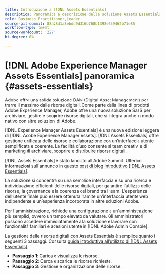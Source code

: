 ```yaml
---
title: Introduzione a [!DNL Assets Essentials]
description: Panoramica e descrizione della soluzione Assets Essentials
role: Business Practitioner,Leader
source-git-commit: 88a28d1a8ebdd9d316b768b1398e559462b71e85
workflow-type: tm+mt
source-wordcount: '227'
ht-degree: 0%

---
```


# [!DNL Adobe Experience Manager Assets Essentials] panoramica  {#assets-essentials}

<!-- TBD: Update this banner to remove Beta label. 
![Banner image for beta docs](assets/do-not-localize/banner-image-beta-docs.png)
-->

Adobe offre una solida soluzione DAM (Digital Asset Management) per trarre il massimo dalle risorse digitali. Come parte della linea di prodotti Adobe Experience Manager, Adobe offre una nuova soluzione SaaS per archiviare, gestire e scoprire risorse digitali, che si integra anche in modo nativo con altre soluzioni di Adobe.

[!DNL Experience Manager Assets Essentials] è una nuova edizione leggera di  [!DNL Adobe Experience Manager Assets]. [!DNL Assets Essentials] offre gestione unificata delle risorse e collaborazione con un’interfaccia utente semplificata e coerente. La facilità d’uso consente ai team creativi e di marketing di archiviare, scoprire e distribuire risorse digitali.

[!DNL Assets Essentials] è stato lanciato all&#39;Adobe Summit. Ulteriori informazioni sull&#39;annuncio in questo [post di blog introduttivo [!DNL Assets Essentials]](https://blog.adobe.com/en/publish/2021/04/27/introducing-adobe-experience-manager-assets-essentials-to-simplify-collaboration-across-teams.html).

La soluzione si concentra su una semplice interfaccia e su una ricerca e individuazione efficienti delle risorse digitali, per garantire l’utilizzo delle risorse, la governance e la coerenza del brand tra i team. L’esperienza dell’utente finale può essere ottenuta tramite un’interfaccia utente web indipendente e un’esperienza incorporata in altre soluzioni Adobe.

Per l&#39;amministrazione, richiede una configurazione e un&#39;amministrazione più semplici, ovvero un tempo elevato da valutare. Gli amministratori possono accedere immediatamente alla soluzione e lavorare con funzionalità familiari e adesioni utente in [!DNL Adobe Admin Console].

La gestione delle risorse digitali con Assets Essentials è semplice quanto i seguenti 3 passaggi. Consulta [guida introduttiva all&#39;utilizzo di [!DNL Assets Essentials]](/help/get-started.md).

* **Passaggio 1**: Carica e visualizza le risorse.
* **Passaggio 2**: Cerca e scarica le risorse richieste.
* **Passaggio 3**: Gestione e organizzazione delle risorse.

